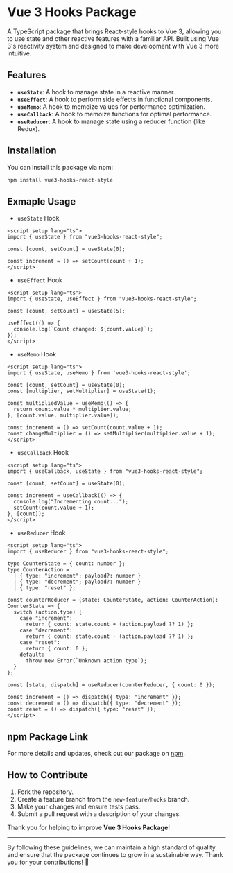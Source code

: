 # Vue 3 Hooks Package

A TypeScript package that brings React-style hooks to Vue 3, allowing you to use state and other reactive features with a familiar API. Built using Vue 3's reactivity system and designed to make development with Vue 3 more intuitive.

## Features

- **`useState`**: A hook to manage state in a reactive manner.
- **`useEffect`**: A hook to perform side effects in functional components.
- **`useMemo`**: A hook to memoize values for performance optimization.
- **`useCallback`**: A hook to memoize functions for optimal performance.
- **`useReducer`**: A hook to manage state using a reducer function (like Redux).

## Installation

You can install this package via npm:

```bash
npm install vue3-hooks-react-style
```

## Exmaple Usage

- `useState` Hook
```vue
<script setup lang="ts">
import { useState } from "vue3-hooks-react-style";

const [count, setCount] = useState(0);

const increment = () => setCount(count + 1);
</script>
```

- `useEffect` Hook
```vue
<script setup lang="ts">
import { useState, useEffect } from "vue3-hooks-react-style";

const [count, setCount] = useState(5);

useEffect(() => {
  console.log(`Count changed: ${count.value}`);
});
</script>
```

- `useMemo` Hook
```vue
<script setup lang="ts">
import { useState, useMemo } from 'vue3-hooks-react-style';

const [count, setCount] = useState(0);
const [multiplier, setMultiplier] = useState(1);

const multipliedValue = useMemo(() => {
  return count.value * multiplier.value;
}, [count.value, multiplier.value]);

const increment = () => setCount(count.value + 1);
const changeMultiplier = () => setMultiplier(multiplier.value + 1);
</script>
```

- `useCallback` Hook
```vue
<script setup lang="ts">
import { useCallback, useState } from "vue3-hooks-react-style";

const [count, setCount] = useState(0);

const increment = useCallback(() => {
  console.log("Incrementing count...");
  setCount(count.value + 1);
}, [count]);
</script>
```

- `useReducer` Hook
```vue
<script setup lang="ts">
import { useReducer } from "vue3-hooks-react-style";

type CounterState = { count: number };
type CounterAction =
  | { type: "increment"; payload?: number }
  | { type: "decrement"; payload?: number }
  | { type: "reset" };

const counterReducer = (state: CounterState, action: CounterAction): CounterState => {
  switch (action.type) {
    case "increment":
      return { count: state.count + (action.payload ?? 1) };
    case "decrement":
      return { count: state.count - (action.payload ?? 1) };
    case "reset":
      return { count: 0 };
    default:
      throw new Error(`Unknown action type`);
  }
};

const [state, dispatch] = useReducer(counterReducer, { count: 0 });

const increment = () => dispatch({ type: "increment" });
const decrement = () => dispatch({ type: "decrement" });
const reset = () => dispatch({ type: "reset" });
</script>
```

## npm Package Link
For more details and updates, check out our package on [npm](https://www.npmjs.com/package/vue3-hooks-react-style).

## How to Contribute

1. Fork the repository.
2. Create a feature branch from the `new-feature/hooks` branch.
3. Make your changes and ensure tests pass.
4. Submit a pull request with a description of your changes.

Thank you for helping to improve **Vue 3 Hooks Package**!

---

By following these guidelines, we can maintain a high standard of quality and ensure that the package continues to grow in a sustainable way. Thank you for your contributions! 🙏
